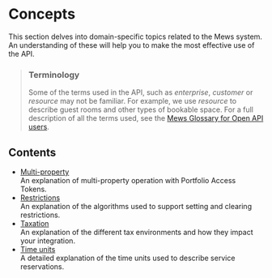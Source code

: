 # Concepts

This section delves into domain-specific topics related to the Mews system. An understanding of these will help you to make the most effective use of the API.

> ### Terminology
> Some of the terms used in the API, such as *enterprise*, *customer* or *resource* may not be familiar.
> For example, we use *resource* to describe guest rooms and other types of bookable space.
> For a full description of all the terms used, see the [Mews Glossary for Open API users](https://help.mews.com/s/article/Mews-Glossary-for-Open-API-users?language=en_US).

## Contents

* [Multi-property](multi-property.md)<br>An explanation of multi-property operation with Portfolio Access Tokens.
* [Restrictions](restrictions.md)<br>An explanation of the algorithms used to support setting and clearing restrictions.
* [Taxation](taxation.md)<br>An explanation of the different tax environments and how they impact your integration.
* [Time units](time-units.md)<br>A detailed explanation of the time units used to describe service reservations.
